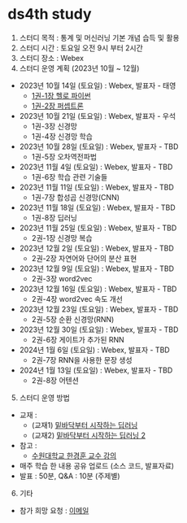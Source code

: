 # ds4th study
1) 스터디 목적 : 통계 및 머신러닝 기본 개념 습득 및 활용
2) 스터디 시간 : 토요일 오전 9시 부터 2시간
3) 스터디 장소 : Webex
4) 스터디 운영 계획 (2023년 10월 ~ 12월)
- 2023년 10월 14일 (토요일) : Webex, 발표자 - 태영
  - [1권-1장 헬로 파이썬](https://github.com/restful3/ds4th_study/blob/main/source/%EB%B0%91%EB%B0%94%EB%8B%A5%EB%B6%80%ED%84%B0_%EC%8B%9C%EC%9E%91%ED%95%98%EB%8A%94_%EB%94%A5%EB%9F%AC%EB%8B%9D/ch01_%ED%97%AC%EB%A1%9C_%ED%8C%8C%EC%9D%B4%EC%8D%AC_Song.ipynb)
  - [1권-2장 퍼셉트론](https://github.com/restful3/ds4th_study/blob/main/source/%EB%B0%91%EB%B0%94%EB%8B%A5%EB%B6%80%ED%84%B0_%EC%8B%9C%EC%9E%91%ED%95%98%EB%8A%94_%EB%94%A5%EB%9F%AC%EB%8B%9D/ch02_%ED%8D%BC%EC%85%89%ED%8A%B8%EB%A1%A0_Song.ipynb)
- 2023년 10월 21일 (토요일) : Webex, 발표자 - 우석
  - 1권-3장 신경망
  - 1권-4장 신경망 학습
- 2023년 10월 28일 (토요일) : Webex, 발표자 - TBD
  - 1권-5장 오차역전파법
- 2023년 11월 4일 (토요일) : Webex, 발표자 - TBD
  - 1권-6장 학습 관련 기술들
- 2023년 11월 11일 (토요일) : Webex, 발표자 - TBD
  - 1권-7장 합성곱 신경망(CNN)
- 2023년 11월 18일 (토요일) : Webex, 발표자 - TBD
  - 1권-8장 딥러닝
- 2023년 11월 25일 (토요일) : Webex, 발표자 - TBD
  - 2권-1장 신경망 복습
- 2023년 12월 2일 (토요일) : Webex, 발표자 - TBD
  - 2권-2장 자연어와 단어의 분산 표현
- 2023년 12월 9일 (토요일) : Webex, 발표자 - TBD
  - 2권-3장 word2vec
- 2023년 12월 16일 (토요일) : Webex, 발표자 - TBD
  - 2권-4장 word2vec 속도 개선
- 2023년 12월 23일 (토요일) : Webex, 발표자 - TBD
  - 2권-5장 순환 신경망(RNN)
- 2023년 12월 30일 (토요일) : Webex, 발표자 - TBD
  - 2권-6장 게이트가 추가된 RNN
- 2024년 1월 6일 (토요일) : Webex, 발표자 - TBD
  - 2권-7장 RNN을 사용한 문장 생성
- 2024년 1월 13일 (토요일) : Webex, 발표자 - TBD
  - 2권-8장 어텐션
    
5) 스터디 운영 방법
- 교재 :
  - (교재1) [밑바닥부터 시작하는 딥러닝](https://ridibooks.com/books/443000454?_s=search&_q=%EB%B0%91%EB%B0%94%EB%8B%A5%EB%B6%80%ED%84%B0+%EC%8B%9C%EC%9E%91%ED%95%98%EB%8A%94+%EB%94%A5%EB%9F%AC%EB%8B%9D&_rdt_sid=search&_rdt_idx=0)
  - (교재2) [밑바닥부터 시작하는 딥러닝 2](https://ridibooks.com/books/443000691?_s=search&_q=%EB%B0%91%EB%B0%94%EB%8B%A5%EB%B6%80%ED%84%B0+%EC%8B%9C%EC%9E%91%ED%95%98%EB%8A%94+%EB%94%A5%EB%9F%AC%EB%8B%9D&_rdt_sid=search&_rdt_idx=1)
- 참고 :
  - [수원대학교 한경훈 교수 강의](https://www.youtube.com/@SlowAI/playlists)
- 매주 학습 한 내용 공유 업로드 (소스 코드, 발표자료)
- 발표 : 50분, Q&A : 10분 (주제별) 

6) 기타
- 참가 희망 요청 : [이메일](restful3@gmail.com)
